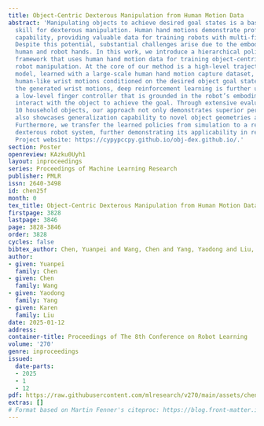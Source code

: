 ```yaml
---
title: Object-Centric Dexterous Manipulation from Human Motion Data
abstract: 'Manipulating objects to achieve desired goal states is a basic but important
  skill for dexterous manipulation. Human hand motions demonstrate proficient manipulation
  capability, providing valuable data for training robots with multi-finger hands.
  Despite this potential, substantial challenges arise due to the embodiment gap between
  human and robot hands. In this work, we introduce a hierarchical policy learning
  framework that uses human hand motion data for training object-centric dexterous
  robot manipulation. At the core of our method is a high-level trajectory generative
  model, learned with a large-scale human hand motion capture dataset, to synthesize
  human-like wrist motions conditioned on the desired object goal states. Guided by
  the generated wrist motions, deep reinforcement learning is further used to train
  a low-level finger controller that is grounded in the robot’s embodiment to physically
  interact with the object to achieve the goal. Through extensive evaluation across
  10 household objects, our approach not only demonstrates superior performance but
  also showcases generalization capability to novel object geometries and goal states.
  Furthermore, we transfer the learned policies from simulation to a real-world bimanual
  dexterous robot system, further demonstrating its applicability in real-world scenarios.
  Project website: https://cypypccpy.github.io/obj-dex.github.io/.'
section: Poster
openreview: KAzku0Uyh1
layout: inproceedings
series: Proceedings of Machine Learning Research
publisher: PMLR
issn: 2640-3498
id: chen25f
month: 0
tex_title: Object-Centric Dexterous Manipulation from Human Motion Data
firstpage: 3828
lastpage: 3846
page: 3828-3846
order: 3828
cycles: false
bibtex_author: Chen, Yuanpei and Wang, Chen and Yang, Yaodong and Liu, Karen
author:
- given: Yuanpei
  family: Chen
- given: Chen
  family: Wang
- given: Yaodong
  family: Yang
- given: Karen
  family: Liu
date: 2025-01-12
address:
container-title: Proceedings of The 8th Conference on Robot Learning
volume: '270'
genre: inproceedings
issued:
  date-parts:
  - 2025
  - 1
  - 12
pdf: https://raw.githubusercontent.com/mlresearch/v270/main/assets/chen25f/chen25f.pdf
extras: []
# Format based on Martin Fenner's citeproc: https://blog.front-matter.io/posts/citeproc-yaml-for-bibliographies/
---
```

